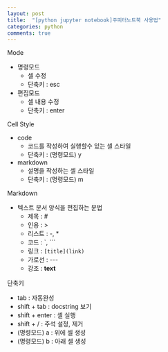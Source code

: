 ```yaml
---
layout: post
title:  "[python jupyter notebook]주피터노트북 사용법"
categories: python
comments: true
---
```


Mode

- 명령모드
  - 셀 수정
  - 단축키 : esc
- 편집모드
  - 셀 내용 수정
  - 단축키 : enter



Cell Style

- code
  - 코드를 작성하여 실행할수 있는 셀 스타일
  - 단축키 : (명령모드) y
- markdown
  - 설명을 작성하는 셀 스타일
  - 단축키 : (명령모드) m



Markdown

- 텍스트 문서 양식을 편집하는 문법
  - 제목 : #
  - 인용 : >
  - 리스트 : -, *
  - 코드 : `, ```
  - 링크 : `[title](link)`
  - 가로선 : ---
  - 강조 : **text**



단축키

- tab : 자동완성
- shift + tab : docstring 보기
- shift + enter : 셀 실행
- shift + / : 주석 설정, 제거
- (명령모드) a : 위에 셀 생성
- (명령모드) b : 아래 셀 생성